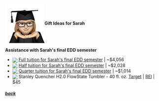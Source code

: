 <img src="assets/images/sarah2.png" align="center" width="128" >**Gift Ideas for Sarah**

**Assistance with Sarah's final EDD semester**

- <a href="https://www.lindenwood.edu/about/news/details/2024-25-tuition-and-fees-announced/"><img src="https://collegesofdistinction.com/wp-content/uploads/2020/12/2021_01-4-Lindenwood-scaled.jpg" align="center" width="64" ></a> [Full tuition for Sarah's final EDD semester](https://www.lindenwood.edu/about/news/details/2024-25-tuition-and-fees-announced/) | ~$4,056
- <a href="https://www.lindenwood.edu/about/news/details/2024-25-tuition-and-fees-announced/"><img src="https://collegesofdistinction.com/wp-content/uploads/2020/12/2021_01-4-Lindenwood-scaled.jpg" align="center" width="64" ></a> [Half tuition for Sarah's final EDD semester](https://www.lindenwood.edu/about/news/details/2024-25-tuition-and-fees-announced/) | ~$2,028
- <a href="https://www.lindenwood.edu/about/news/details/2024-25-tuition-and-fees-announced/"><img src="https://collegesofdistinction.com/wp-content/uploads/2020/12/2021_01-4-Lindenwood-scaled.jpg" align="center" width="64" ></a> [Quarter tuition for Sarah's final EDD semester](https://www.lindenwood.edu/about/news/details/2024-25-tuition-and-fees-announced/) | ~$1,014
- <a href="link"><img src="imagelink" align="center" width="64" ></a> Stanley Quencher H2.0 FlowState Tumbler - 40 fl. oz. [Target](https://www.target.com/p/stanley-40-oz-stainless-steel-h2-0-flowstate-quencher-tumbler/-/A-88429520) | [REI](https://www.rei.com/product/220438/stanley-quencher-h20-flowstate-tumbler-40-fl-oz) | $45

<!--
<a href="link"><img src="imagelink" align="center" width="64" ></a> [ItemName](link) |
$price
-->

##### [back](readme.md)
